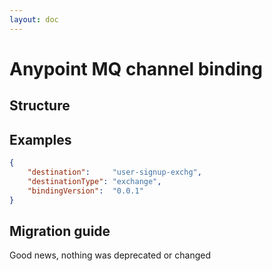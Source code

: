 ```yaml
---
layout: doc
---
```


<script setup lang="ts">
import {JsonViewer} from "vue3-json-viewer";
import "vue3-json-viewer/dist/index.css";

const schema = {
  "$schema": "http://json-schema.org/draft-07/schema#",
  "$id": "http://asyncapi.com/bindings/anypointmq/0.0.1/channel.json",
  "title": "Anypoint MQ channel bindings object",
  "description": "This object contains configuration for describing an Anypoint MQ exchange, queue, or FIFO queue as an AsyncAPI channel. This objects only contains configuration that can not be provided in the AsyncAPI standard channel object.",
  "type": "object",
  "additionalProperties": false,
  "patternProperties": {
    "^x-[\\w\\d\\.\\x2d_]+$": {
      "$ref": "http://asyncapi.com/definitions/3.0.0/specificationExtension.json"
    }
  },
  "properties": {
    "destination": {
      "type": "string",
      "description": "The destination (queue or exchange) name for this channel. SHOULD only be specified if the channel name differs from the actual destination name, such as when the channel name is not a valid destination name in Anypoint MQ. Defaults to the channel name."
    },
    "destinationType": {
      "type": "string",
      "enum": ["exchange", "queue", "fifo-queue"],
      "default": "queue",
      "description": "The type of destination. SHOULD be specified to document the messaging model (publish/subscribe, point-to-point, strict message ordering) supported by this channel."
    },
    "bindingVersion": {
      "type": "string",
      "enum": [
        "0.0.1"
      ],
      "description": "The version of this binding. If omitted, 'latest' MUST be assumed."
    }

  },
  "examples": [
    {
      "destination":     "user-signup-exchg",
      "destinationType": "exchange",
      "bindingVersion":  "0.0.1"
    }
  ]
};
</script>

# Anypoint MQ channel binding

## Structure

<JsonViewer :value="schema" copyable theme="dark"/>

## Examples

```json
{
    "destination":     "user-signup-exchg",
    "destinationType": "exchange",
    "bindingVersion":  "0.0.1"
}
```

## Migration guide

Good news, nothing was deprecated or changed